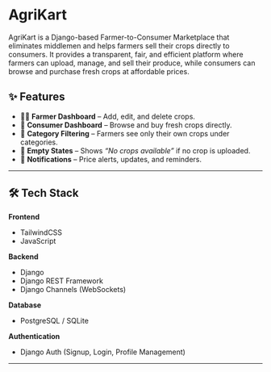 # AgriKart
AgriKart is a Django-based Farmer-to-Consumer Marketplace that eliminates middlemen and helps farmers sell their crops directly to consumers. It provides a transparent, fair, and efficient platform where farmers can upload, manage, and sell their produce, while consumers can browse and purchase fresh crops at affordable prices.
## ✨ Features  

- 👨‍🌾 **Farmer Dashboard** – Add, edit, and delete crops.  
- 🛒 **Consumer Dashboard** – Browse and buy fresh crops directly.  
- 📂 **Category Filtering** – Farmers see only their own crops under categories.  
- 🚫 **Empty States** – Shows *“No crops available”* if no crop is uploaded.   
- 🔔 **Notifications** – Price alerts, updates, and reminders.  

---

## 🛠️ Tech Stack  

**Frontend**  
- TailwindCSS  
- JavaScript  

**Backend**  
- Django  
- Django REST Framework  
- Django Channels (WebSockets)  

**Database**  
- PostgreSQL / SQLite  

**Authentication**  
- Django Auth (Signup, Login, Profile Management)  

---
